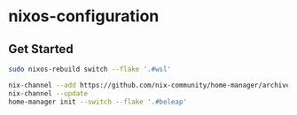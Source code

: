 # nixos-configuration

## Get Started

```sh
sudo nixos-rebuild switch --flake '.#wsl'

nix-channel --add https://github.com/nix-community/home-manager/archive/master.tar.gz home-manager
nix-channel --update
home-manager init --switch --flake '.#beleap'
```
